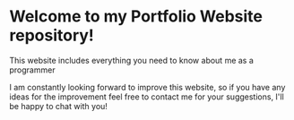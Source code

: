 # Welcome to my Portfolio Website repository!

This website includes everything you need to know about me as a programmer

I am constantly looking forward to improve this website, so if you have any ideas for the improvement 
feel free to contact me for your suggestions, I'll be happy to chat with you!